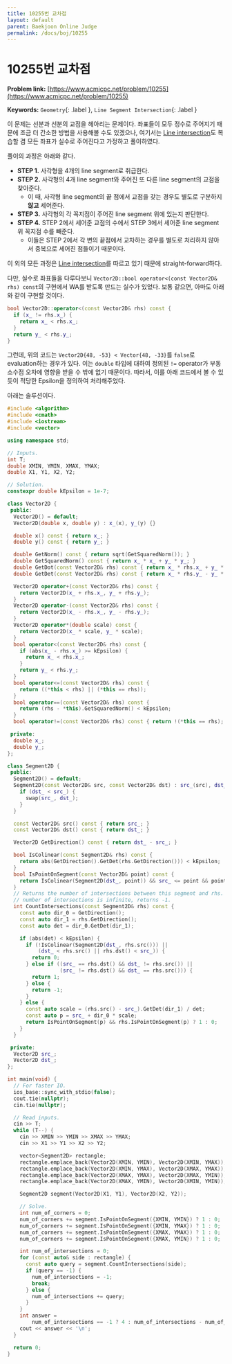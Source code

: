 ```yaml
---
title: 10255번 교차점
layout: default
parent: Baekjoon Online Judge
permalink: /docs/boj/10255
---
```


# 10255번 교차점

**Problem link:** [https://www.acmicpc.net/problem/10255](https://www.acmicpc.net/problem/10255)

**Keywords:** `Geometry`{: .label }, `Line Segment Intersection`{: .label }

이 문제는 선분과 선분의 교점을 헤아리는 문제이다.
좌표들이 모두 정수로 주어지기 때문에 조금 더 간소한 방법을 사용해볼 수도 있겠으나, 여기서는 [Line intersection](/docs/topic-dive/01-line-intersection)도 복습할 겸 모든 좌표가 실수로 주어진다고 가정하고 풀이하였다.

풀이의 과정은 아래와 같다.

- **STEP 1.** 사각형을 4개의 line segment로 취급한다.
- **STEP 2.** 사각형의 4개 line segment와 주어진 또 다른 line segment의 교점을 찾아준다.
  - 이 때, 사각형 line segment의 끝 점에서 교점을 갖는 경우도 별도로 구분하지 **않고** 세어준다.
- **STEP 3.** 사각형의 각 꼭지점이 주어진 line segment 위에 있는지 판단한다.
- **STEP 4.** STEP 2에서 세어준 교점의 수에서 STEP 3에서 세어준 line segment 위 꼭지점 수를 빼준다.
  - 이들은 STEP 2에서 각 변의 끝점에서 교차하는 경우를 별도로 처리하지 않아서 중복으로 세어진 점들이기 때문이다. 

이 외의 모든 과정은 [Line intersection](/docs/topic-dive/01-line-intersection)를 따르고 있기 때문에 straight-forward하다.

다만, 실수로 좌표들을 다루다보니 `Vector2D::bool operator<(const Vector2D& rhs) const`의 구현에서 WA를 받도록 만드는 실수가 있었다.
보통 같으면, 아마도 아래와 같이 구현할 것이다.

```cpp
bool Vector2D::operator<(const Vector2D& rhs) const {
  if (x_ != rhs.x_) {
    return x_ < rhs.x_;
  }
  return y_ < rhs.y_;
}
```

그런데, 위의 코드는 `Vector2D{48, -53} < Vector{48, -33}`를 `false`로 evaluation하는 경우가 있다.
이는 `double` 타입에 대하여 정의된 `!=` operator가 부동소수점 오차에 영향을 받을 수 밖에 없기 때문이다.
따라서, 이를 아래 코드에서 볼 수 있듯이 적당한 Epsilon을 정의하여 처리해주었다.

아래는 솔루션이다.

```cpp
#include <algorithm>
#include <cmath>
#include <iostream>
#include <vector>

using namespace std;

// Inputs.
int T;
double XMIN, YMIN, XMAX, YMAX;
double X1, Y1, X2, Y2;

// Solution.
constexpr double kEpsilon = 1e-7;

class Vector2D {
 public:
  Vector2D() = default;
  Vector2D(double x, double y) : x_(x), y_(y) {}

  double x() const { return x_; }
  double y() const { return y_; }

  double GetNorm() const { return sqrt(GetSquaredNorm()); }
  double GetSquaredNorm() const { return x_ * x_ + y_ * y_; }
  double GetDot(const Vector2D& rhs) const { return x_ * rhs.x_ + y_ * rhs.y_; }
  double GetDet(const Vector2D& rhs) const { return x_ * rhs.y_ - y_ * rhs.x_; }

  Vector2D operator+(const Vector2D& rhs) const {
    return Vector2D(x_ + rhs.x_, y_ + rhs.y_);
  }
  Vector2D operator-(const Vector2D& rhs) const {
    return Vector2D(x_ - rhs.x_, y_ - rhs.y_);
  }
  Vector2D operator*(double scale) const {
    return Vector2D(x_ * scale, y_ * scale);
  }
  bool operator<(const Vector2D& rhs) const {
    if (abs(x_ - rhs.x_) >= kEpsilon) {
      return x_ < rhs.x_;
    }
    return y_ < rhs.y_;
  }
  bool operator<=(const Vector2D& rhs) const {
    return ((*this < rhs) || (*this == rhs));
  }
  bool operator==(const Vector2D& rhs) const {
    return (rhs - *this).GetSquaredNorm() < kEpsilon;
  }
  bool operator!=(const Vector2D& rhs) const { return !(*this == rhs); }

 private:
  double x_;
  double y_;
};

class Segment2D {
 public:
  Segment2D() = default;
  Segment2D(const Vector2D& src, const Vector2D& dst) : src_(src), dst_(dst) {
    if (dst_ < src_) {
      swap(src_, dst_);
    }
  }

  const Vector2D& src() const { return src_; }
  const Vector2D& dst() const { return dst_; }

  Vector2D GetDirection() const { return dst_ - src_; }

  bool IsColinear(const Segment2D& rhs) const {
    return abs(GetDirection().GetDet(rhs.GetDirection())) < kEpsilon;
  }
  bool IsPointOnSegment(const Vector2D& point) const {
    return IsColinear(Segment2D(dst_, point)) && src_ <= point && point <= dst_;
  }
  // Returns the number of intersections between this segment and rhs. If the
  // number of intersections is infinite, returns -1.
  int CountIntersections(const Segment2D& rhs) const {
    const auto dir_0 = GetDirection();
    const auto dir_1 = rhs.GetDirection();
    const auto det = dir_0.GetDet(dir_1);

    if (abs(det) < kEpsilon) {
      if (!IsColinear(Segment2D(dst_, rhs.src())) ||
          (dst_ < rhs.src() || rhs.dst() < src_)) {
        return 0;
      } else if ((src_ == rhs.dst() && dst_ != rhs.src()) ||
                 (src_ != rhs.dst() && dst_ == rhs.src())) {
        return 1;
      } else {
        return -1;
      }
    } else {
      const auto scale = (rhs.src() - src_).GetDet(dir_1) / det;
      const auto p = src_ + dir_0 * scale;
      return IsPointOnSegment(p) && rhs.IsPointOnSegment(p) ? 1 : 0;
    }
  }

 private:
  Vector2D src_;
  Vector2D dst_;
};

int main(void) {
  // For faster IO.
  ios_base::sync_with_stdio(false);
  cout.tie(nullptr);
  cin.tie(nullptr);

  // Read inputs.
  cin >> T;
  while (T--) {
    cin >> XMIN >> YMIN >> XMAX >> YMAX;
    cin >> X1 >> Y1 >> X2 >> Y2;

    vector<Segment2D> rectangle;
    rectangle.emplace_back(Vector2D(XMIN, YMIN), Vector2D(XMIN, YMAX));
    rectangle.emplace_back(Vector2D(XMIN, YMAX), Vector2D(XMAX, YMAX));
    rectangle.emplace_back(Vector2D(XMAX, YMAX), Vector2D(XMAX, YMIN));
    rectangle.emplace_back(Vector2D(XMAX, YMIN), Vector2D(XMIN, YMIN));

    Segment2D segment(Vector2D(X1, Y1), Vector2D(X2, Y2));

    // Solve.
    int num_of_corners = 0;
    num_of_corners += segment.IsPointOnSegment({XMIN, YMIN}) ? 1 : 0;
    num_of_corners += segment.IsPointOnSegment({XMIN, YMAX}) ? 1 : 0;
    num_of_corners += segment.IsPointOnSegment({XMAX, YMAX}) ? 1 : 0;
    num_of_corners += segment.IsPointOnSegment({XMAX, YMIN}) ? 1 : 0;

    int num_of_intersections = 0;
    for (const auto& side : rectangle) {
      const auto query = segment.CountIntersections(side);
      if (query == -1) {
        num_of_intersections = -1;
        break;
      } else {
        num_of_intersections += query;
      }
    }
    int answer =
        num_of_intersections == -1 ? 4 : num_of_intersections - num_of_corners;
    cout << answer << '\n';
  }

  return 0;
}
```

<script src="https://utteranc.es/client.js"
        repo="i-am-wonseoklee/i-am-wonseoklee.github.io"
        issue-term="pathname"
        theme="github-dark-orange"
        crossorigin="anonymous"
        async>
</script>
